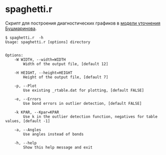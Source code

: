 spaghetti.r
=========

Скрипт для построения диагностических графиков в [модели уточнения Бушмаринова](https://github.com/dmitrienka/metarefine).


````
$ spaghetti.r  -h
Usage: spaghetti.r [options] directory


Options:
	-W WIDTH, --width=WIDTH
		Width of the output file, [default 12]

	-H HEIGHT, --height=HEIGHT
		Height of the output file, [default 7]

	-p, --Plot
		Use existing _rtable.dat for plotting, [default FALSE]

	-e, --Errors
		Use bond errors in outlier detection, [default FALSE]

	-k KPAR, --Kpar=KPAR
		Use k in the outlier detection function, negatives for table values, [default -1]

	-a, --Angles
		Use angles instead of bonds

	-h, --help
		Show this help message and exit

````
